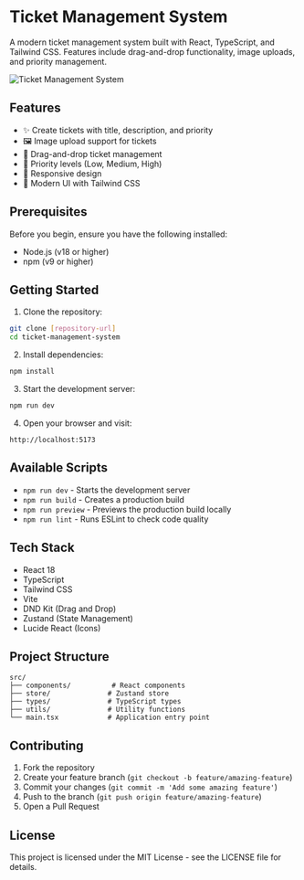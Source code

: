 # Ticket Management System

A modern ticket management system built with React, TypeScript, and Tailwind CSS. Features include drag-and-drop functionality, image uploads, and priority management.

![Ticket Management System](https://images.unsplash.com/photo-1611224923853-80b023f02d71?auto=format&fit=crop&q=80&w=1200)

## Features

- ✨ Create tickets with title, description, and priority
- 🖼️ Image upload support for tickets
- 🔄 Drag-and-drop ticket management
- 🎯 Priority levels (Low, Medium, High)
- 📱 Responsive design
- 🎨 Modern UI with Tailwind CSS

## Prerequisites

Before you begin, ensure you have the following installed:
- Node.js (v18 or higher)
- npm (v9 or higher)

## Getting Started

1. Clone the repository:
```bash
git clone [repository-url]
cd ticket-management-system
```

2. Install dependencies:
```bash
npm install
```

3. Start the development server:
```bash
npm run dev
```

4. Open your browser and visit:
```
http://localhost:5173
```

## Available Scripts

- `npm run dev` - Starts the development server
- `npm run build` - Creates a production build
- `npm run preview` - Previews the production build locally
- `npm run lint` - Runs ESLint to check code quality

## Tech Stack

- React 18
- TypeScript
- Tailwind CSS
- Vite
- DND Kit (Drag and Drop)
- Zustand (State Management)
- Lucide React (Icons)

## Project Structure

```
src/
├── components/          # React components
├── store/              # Zustand store
├── types/              # TypeScript types
├── utils/              # Utility functions
└── main.tsx            # Application entry point
```

## Contributing

1. Fork the repository
2. Create your feature branch (`git checkout -b feature/amazing-feature`)
3. Commit your changes (`git commit -m 'Add some amazing feature'`)
4. Push to the branch (`git push origin feature/amazing-feature`)
5. Open a Pull Request

## License

This project is licensed under the MIT License - see the LICENSE file for details.